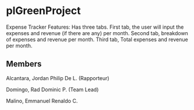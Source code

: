 # plGreenProject

Expense Tracker
Features:  Has three tabs. First tab, the user will input the expenses and revenue (if there are any) per month. Second tab, breakdown of expenses and revenue per month. Third tab, Total expenses and revenue per month.

## Members
Alcantara, Jordan Philip De L. (Rapporteur)

Domingo, Rad Dominic P. (Team Lead)

Malino, Emmanuel Renaldo C.
